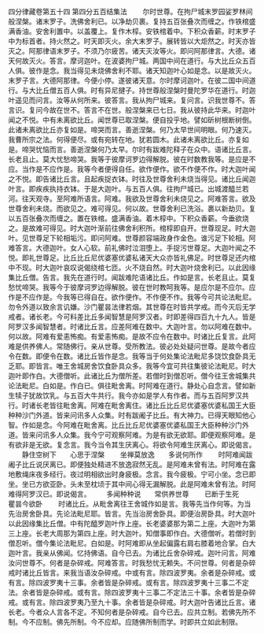 <!-- { "loadSidebar": true } -->
四分律藏卷第五十四
第四分五百结集法
　　尔时世尊。在拘尸城末罗园娑罗林间般涅槃。诸末罗子。洗佛舍利已。以净劫贝裹。复持五百张叠次而缠之。作铁棺盛满香油。安舍利置中。以盖覆上。复作木椁。安铁棺着中。下积众香薪。时末罗子中为标首者。持火然之。时天即灭火。余大末罗子。展转皆以大炬然之。时天亦皆灭之。阿那律语末罗子。不须乃尔疲苦。诸天灭汝等火。即问阿那律言。大德。诸天何故灭火。答言。摩诃迦叶。在波婆拘尸城。两国中间在道行。与大比丘众五百人俱。彼作是念。我当得见未烧佛舍利不耶。诸天知迦叶心如是念。以是故灭火。末罗子言。大德阿那律。今便小停。遂彼诸天意。尔时摩诃迦叶。在彼二国中间道行。与大比丘僧五百人俱。时有异尼揵子。持世尊般涅槃时曼陀罗华在道行。时迦叶遥见而问言。汝等从何所来。彼答言。我从拘尸城来。复问言。识我世尊不。答言识。复问今故在世不。答言不在世。般涅槃来已七日。我从彼持此华来。时迦叶闻之不悦。中有未离欲比丘。闻世尊已取涅槃。便自投乎地。譬如斫树根断树倒。此诸未离欲比丘亦复如是。啼哭而言。善逝涅槃。何乃太早世间明眼。何乃速灭。我曹所宗之法。何得便尽。或有宛转在地。犹若圆木。此诸未离欲比丘。亦复如是。啼哭忧恼而言。善逝涅槃何乃太早。尔时有跋难陀释子在众中。语诸比丘言。长老且止。莫大忧愁啼哭。我等于彼摩诃罗边得解脱。彼在时数教我等。是应是不应。当作是不应作是。我等今者便得自任。欲作便作。欲不作便不作。时大迦叶闻之不悦。即告诸比丘言。且起疾捉衣钵。时往及世尊舍利未烧当得见。诸比丘闻迦叶言。即疾疾执持衣钵。于是大迦叶。与五百人俱。往拘尸城已。出城渡醯兰若河。往天观寺。至阿难所语言。阿难。我欲及世尊舍利未烧见之。阿难答言。欲及世尊舍利未烧。而欲见之。难可得见。何以故。世尊舍利已洗浴。裹以新劫贝。复以五百张叠次而缠之。置在铁棺。盛满香油。着木椁中。下积众香薪。今垂欲烧之。是故难可得见。时大迦叶渐前往佛舍利积所。棺椁即自开。世尊现足。时大迦叶。见世尊足下轮相垢污。即问阿难。世尊颜容端政身作金色。谁污足下轮相。阿难答言。大德迦叶。女人心软。前礼佛时泣泪堕上。手捉污世尊足。大迦叶闻之不悦。即礼世尊足。比丘比丘尼优婆塞优婆私诸天大众亦皆礼佛足。时世尊足还内棺中不现。时大迦叶哀叹说偈绕棺七匝。火不烧自然。时大迦叶烧舍利已。以此因缘集比丘僧。告言。我先在道行时。闻跋难陀语诸比丘。作如是言。长老且止。莫复愁忧啼哭。我等今于彼摩诃罗边得解脱。彼在世时教呵我等。是应尔是不应尔。应作是不应作是。今我等已得自在。欲作便作。不作便不作。我等今可共论法毗尼。勿令外道以致余言讥嫌。沙门瞿昙法律若烟。其世尊在时皆共学戒。而今灭后无学戒者。诸长老。今可料差比丘多闻智慧是阿罗汉者。时即差得四百九十九人。皆是阿罗汉多闻智慧者。时诸比丘言。应差阿难在数中。大迦叶言。勿以阿难在数中。何以故。阿难有爱恚怖痴。有爱恚怖痴。是故不应令在数中。时诸比丘复言。此阿难是供养佛人。常随佛行。亲从世尊。受所教法。彼必处处疑问世尊。是故今者应令在数。即便令在数。诸比丘皆作是念。我等当于何处集论法毗尼多饶饮食卧具无乏耶。即皆言。唯王舍城房舍饮食卧具众多。我等今宜可共往集彼论法毗尼。时大迦叶即作白。大德僧听。此诸比丘为僧所差。若僧时到僧忍听。僧今往王舍城集共论法毗尼。白如是。作白已。俱往毗舍离。时阿难在道行。静处心自念言。譬如新生犊子犹故饮乳。与五百大牛共行。我今亦如是学人有作者。而与五百阿罗汉共行。时诸长老皆往毗舍离。阿难在毗舍离住。诸比丘比丘尼优婆塞优婆私国王大臣种种沙门外道。皆来问讯多人众集。时有跋阇子比丘。有大神力。已得天眼知他心智。作如是念。今阿难在毗舍离。比丘比丘尼优婆塞优婆私国王大臣种种沙门外道。皆来问讯多人众集。我今宁可观察阿难。为是有欲无欲耶。即便观察阿难。是有欲非是无欲。复念言。我今当令其生厌离心。将欲令阿难生厌离心。即说偈言。
　　静住空树下　　心思于涅槃
　　坐禅莫放逸　　多说何所作
　　时阿难闻跋阇子比丘说厌离已。即便独处精进不放逸寂然无乱。是阿难未曾有法。时阿难在露地敷绳床夜多经行。夜过明相欲出时身疲极。念言。我今疲极。宁可小坐。念已即坐。坐已方欲亚卧。头未至枕顷于其中间心得无漏解脱。此是阿难未曾有法。时阿难得阿罗汉已。即说偈言。
　　多闻种种说　　常供养世尊
　　已断于生死　　瞿昙今欲卧
　　时诸比丘。从毗舍离往王舍城作如是言。我等先当作何等。为当先治房舍卧具。先论法毗尼耶。皆言。先当治房舍卧具。即便治房卧具。时大迦叶以此因缘集比丘僧。中有陀醯罗迦叶作上座。长老婆婆那为第二上座。大迦叶为第三上座。长老大周那为第四上座。时大迦叶。知僧事即作白。大德僧听。若僧时到僧忍听。僧今集论法毗尼。白如是。时阿难即从坐起偏露右肩右膝着地合掌。白大迦叶言。我亲从佛闻。忆持佛语。自今已去。为诸比丘舍杂碎戒。迦叶问言。阿难汝问世尊不。何者是杂碎戒。阿难答言。时我愁忧无赖失。不问世尊。何者是杂碎戒时诸比丘皆言。来我当语汝杂碎戒。中或有言。除四波罗夷。余者是杂碎戒。或有言。除四波罗夷十三事。余者皆是杂碎戒。或有言。除四波罗夷十三事二不定法。余者皆是杂碎戒。或有言。除四波罗夷十三事二不定法三十事。余者皆是杂碎戒。或有言。除四波罗夷乃至九十事。余者皆是杂碎戒。时大迦叶告诸比丘言。诸长老。今者众人言各不定。不知何者是杂碎戒。自今已去。应共立制。若佛先所不制。今不应制。佛先所制。今不应却。应随佛所制而学。时即共立如此制限。
